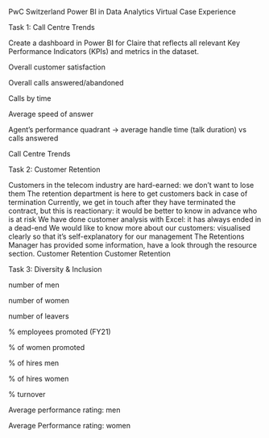 PwC Switzerland Power BI in Data Analytics Virtual Case Experience

Task 1: Call Centre Trends


Create a dashboard in Power BI for Claire that reflects all relevant Key Performance Indicators (KPIs) and metrics in the dataset.

Overall customer satisfaction

Overall calls answered/abandoned

Calls by time

Average speed of answer

Agent’s performance quadrant -> average handle time (talk duration) vs calls answered

Call Centre Trends


Task 2: Customer Retention


Customers in the telecom industry are hard-earned: we don’t want to lose them
The retention department is here to get customers back in case of termination
Currently, we get in touch after they have terminated the contract, but this is reactionary: it would be better to know in advance who is at risk
We have done customer analysis with Excel: it has always ended in a dead-end
We would like to know more about our customers: visualised clearly so that it’s self-explanatory for our management The Retentions Manager has provided some information, have a look through the resource section.
Customer Retention Customer Retention

Task 3: Diversity & Inclusion


number of men

number of women

number of leavers

% employees promoted (FY21)

% of women promoted

% of hires men

% of hires women

% turnover

Average performance rating: men

Average Performance rating: women

